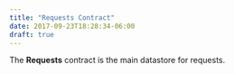 ```yaml
---
title: "Requests Contract"
date: 2017-09-23T18:28:34-06:00
draft: true
---
```

The **Requests** contract is the main datastore for requests.

<!--RQC CODE solidity Requests/Requests.sol -->
